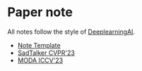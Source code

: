 # Paper note
All notes follow the style of [DeeplearningAI](https://www.deeplearning.ai/the-batch/tag/research/).

- [Note Template]()
- [SadTalker CVPR'23]()
- [MODA ICCV'23]()
